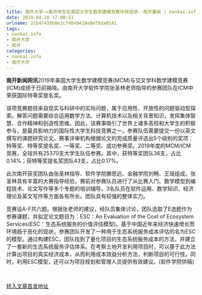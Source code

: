```yaml
---
title: 南开大学->南开师生在美国大学生数学建模竞赛中获佳绩--南开要闻 | nankai.info
date: 2019-04-28 17:00:51
urlname: 2cb47419b8e2cf4849418e8ef8da0141
tags: 
- nankai.info
- 南开大学
- 南开
categories:
- nankai.info
- 南开大学
---
```


**南开新闻网讯**2019年美国大学生数学建模竞赛(MCM)与交叉学科数学建模竞赛(ICM)成绩于日前揭晓。由南开大学软件学院张圣林老师指导的参赛团队在ICM中荣获国际特等奖提名奖。

该项竞赛题目来自现实与科研中的实际问题，属于应用性、开放性的问题驱动型探索。解答问题需要综合运用数学方法、计算机技术以及相关背景知识，发挥集体智慧、合作精神和创造性思维。因此，该赛事吸引了世界上诸多高校和大学生的积极参与，是最具影响力的国际性大学生科技竞赛之一。参赛队伍需要提交一份以英文撰写的课题研究论文。赛事评审机构根据论文的完成质量评选出5个级别的奖项：特等奖、特等奖提名奖、一等奖、二等奖、成功参赛奖。2019年度的MCM/ICM竞赛，全球共有25370支大学生队伍参赛。其中，获特等奖团队36支，占比0.14%；获特等奖提名奖团队43支，占比0.17%。

此次南开获奖团队由张圣林指导、软件学院滕思远、金融学院刘畅、王瑶组成。张圣林具有丰富的大赛指导经验，赛前对参赛队员进行了从比赛入门、数学模型到编程技术、论文写作等多个专题的培训辅导。3名队员在软件运用、数学知识、经济理论及英文写作等方面各有所长。团队具有较强的整体实力。

竞赛设A-F共六题。根据张老师的建议，经队员集体讨论，团队选取了E选题作为参赛课题，并拟定论文题目为：ESC：An Evaluation of the Cost of Ecosystem Services(ESC：生态系统服务的价值评估模型)。基于中国近年来经济快速增长而环境趋于恶化的现状，参赛团队开发了一种用于生态系统服务成本评估的名为ESC的模型。通过构建ESC，团队找到了量化项目的生态系统服务成本的方法，并建立了一套新的生态系统服务评估体系。在考察土地开发利用项目时，可以基于此方法计算出项目的真实经济成本，从而利用成本效益分析方法，判断项目的可行性。同时，利用ESC模型，还可以为项目规划和管理人员提供有效建议。(软件学院供稿)

 

[转入文章首发地址](http://news.nankai.edu.cn/nkyw/system/2019/04/26/000447154.shtml)